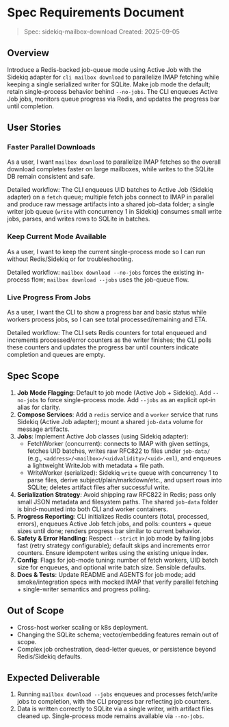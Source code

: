 # Spec Requirements Document

> Spec: sidekiq-mailbox-download
> Created: 2025-09-05

## Overview

Introduce a Redis-backed job-queue mode using Active Job with the Sidekiq adapter for `cli mailbox download` to parallelize IMAP fetching while keeping a single serialized writer for SQLite. Make job mode the default; retain single-process behavior behind `--no-jobs`. The CLI enqueues Active Job jobs, monitors queue progress via Redis, and updates the progress bar until completion.

## User Stories

### Faster Parallel Downloads

As a user, I want `mailbox download` to parallelize IMAP fetches so the overall download completes faster on large mailboxes, while writes to the SQLite DB remain consistent and safe.

Detailed workflow: The CLI enqueues UID batches to Active Job (Sidekiq adapter) on a `fetch` queue; multiple fetch jobs connect to IMAP in parallel and produce raw message artifacts into a shared job-data folder; a single writer job queue (`write` with concurrency 1 in Sidekiq) consumes small write jobs, parses, and writes rows to SQLite in batches.

### Keep Current Mode Available

As a user, I want to keep the current single-process mode so I can run without Redis/Sidekiq or for troubleshooting.

Detailed workflow: `mailbox download --no-jobs` forces the existing in-process flow; `mailbox download --jobs` uses the job-queue flow.

### Live Progress From Jobs

As a user, I want the CLI to show a progress bar and basic status while workers process jobs, so I can see total processed/remaining and ETA.

Detailed workflow: The CLI sets Redis counters for total enqueued and increments processed/error counters as the writer finishes; the CLI polls these counters and updates the progress bar until counters indicate completion and queues are empty.

## Spec Scope

1. **Job Mode Flagging**: Default to job mode (Active Job + Sidekiq). Add `--no-jobs` to force single-process mode. Add `--jobs` as an explicit opt-in alias for clarity.
2. **Compose Services**: Add a `redis` service and a `worker` service that runs Sidekiq (Active Job adapter); mount a shared `job-data` volume for message artifacts.
3. **Jobs**: Implement Active Job classes (using Sidekiq adapter):
   - FetchWorker (concurrent): connects to IMAP with given settings, fetches UID batches, writes raw RFC822 to files under `job-data/` (e.g., `<address>/<mailbox>/<uidvalidity>/<uid>.eml`), and enqueues a lightweight WriteJob with metadata + file path.
   - WriteWorker (serialized): Sidekiq `write` queue with concurrency 1 to parse files, derive subject/plain/markdown/etc., and upsert rows into SQLite; deletes artifact files after successful write.
4. **Serialization Strategy**: Avoid shipping raw RFC822 in Redis; pass only small JSON metadata and filesystem paths. The shared `job-data` folder is bind-mounted into both CLI and worker containers.
5. **Progress Reporting**: CLI initializes Redis counters (total, processed, errors), enqueues Active Job fetch jobs, and polls: counters + queue sizes until done; renders progress bar similar to current behavior.
6. **Safety & Error Handling**: Respect `--strict` in job mode by failing jobs fast (retry strategy configurable); default skips and increments error counters. Ensure idempotent writes using the existing unique index.
7. **Config**: Flags for job-mode tuning: number of fetch workers, UID batch size for enqueues, and optional write batch size. Sensible defaults.
8. **Docs & Tests**: Update README and AGENTS for job mode; add smoke/integration specs with mocked IMAP that verify parallel fetching + single-writer semantics and progress polling.

## Out of Scope

- Cross-host worker scaling or k8s deployment.
- Changing the SQLite schema; vector/embedding features remain out of scope.
- Complex job orchestration, dead-letter queues, or persistence beyond Redis/Sidekiq defaults.

## Expected Deliverable

1. Running `mailbox download --jobs` enqueues and processes fetch/write jobs to completion, with the CLI progress bar reflecting job counters.
2. Data is written correctly to SQLite via a single writer, with artifact files cleaned up. Single-process mode remains available via `--no-jobs`.

